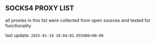 ## SOCKS4 PROXY LIST

all proxies in this list were collected from open sources and tested for functionality

last update: `2025-01-19 10:04:02.655906+00:00`